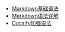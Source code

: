 * [Markdown基础语法](01_Markdown基础.md)
* [Markdown语法详解](02_Markdown语法详解.md)
* [Docsify加强语法](03_Docsify文档助手.md)

